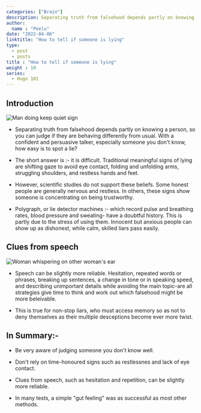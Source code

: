 ```yaml
---
categories: ["Brain"]
description: Separating truth from falsehood depends partly on knowing a person, so you can judge if they are behaving differently from usual. With a confident and persuasive talker, especially someone you don't know, how easy is to spot a lie?
author:
  name : "Peelu"
date: "2022-04-06"
linktitle: "How to tell if someone is lying"
type: 
  - post
  - posts
title : "How to tell if someone is lying"
weight : 10
series:  
  - Hugo 101
---
```


## Introduction

![Man doing keep quiet sign](/lying.webp)

- Separating truth from falsehood depends partly on knowing a person, so you can judge if they are behaving differently from usual. With a confident and persuasive talker, especially someone you don't know, how easy is to spot a lie?

- The short answer is :- it is difficult. Traditional meaningful signs of lying are shifting gaze to avoid eye contact, folding and  unfolding arms, struggling shoulders, and restless hands and feet.

- However, scientific studies do not support these beliefs. Some honest people are generally nervous and restless. In others, these signs show someone is concentrating on being trustworthy.

- Polygraph, or lie detector machines :- which record pulse and breathing rates, blood pressure and sweating- have a doubtful history. This is partly due to the stress of using them. Innocent but anxious people can show up as dishonest, while calm, skilled liars pass easily.


## Clues from speech

![Woman whispering on other woman's ear](/lying1.webp)


- Speech can be slightly more reliable. Hesitation, repeated words or phrases, breaking up sentences, a change in tone or in speaking speed, and describing unimportant details while avoiding the main topic-are all strategies give time to think and work out which falsehood might be more beleivable.

- This is true for non-stop liars, who must access memory so as not to deny themselves as their multiple desceptions become ever more twist.

## In Summary:-

- Be very aware of judging someone you don't know well.

- Don't rely on time-honoured signs such as restlessnes  and lack of eye contact.

- Clues from  speech, such as hesitation and repetition, can be slightly more reliable.

- In many tests, a simple "gut feeling"  was as successful as most other methods.


